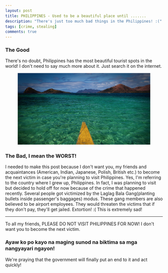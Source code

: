 ```yaml
---
layout: post
title: PHILIPPINES - Used to be a beautiful place until .......
description: "There's just too much bad things in the Philippines! :("
tags: [crime, stealing]
comments: true
---
```


### The Good

There's no doubt, Philippines has the most beautiful tourist spots in the world! I don't need to say much more about it. Just search it on the internet.

<figure>
    <a href="/images/yellowboat.jpg"><img src="/images/yellowboat.jpg"></a>
</figure>

### The Bad, I mean the WORST!

I needed to make this post because I don't want you, my friends and acquaintances (American, Indian, Japanese, Polish, British etc.) to become the next victim in case you're planning to visit Philippines. Yes, I'm referring to the country where I grew up, Philippines. In fact, I was planning to visit but decided to hold off for now because of the crime that happened recently. Several people got victimized by the Laglag Bala Gang(planting bullets inside passenger's baggages) modus. These gang members are also believed to be airport employees. They would threaten the victims that if they don't pay, they'll get jailed. Extortion! :( This is extremely sad!

---
To all my friends, PLEASE DO NOT VISIT PHILIPPINES FOR NOW! I don't want you to become the next victim.

### Ayaw ko po kayo na maging sunod na biktima sa mga nangyayari ngayon!

We're praying that the government will finally put an end to it and act quickly!
